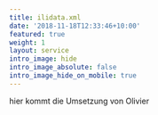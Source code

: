 ```yaml
---
title: ilidata.xml
date: '2018-11-18T12:33:46+10:00'
featured: true
weight: 1
layout: service
intro_image: hide
intro_image_absolute: false
intro_image_hide_on_mobile: true
---
```

hier kommt die Umsetzung von Olivier

